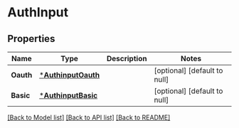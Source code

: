 # AuthInput

## Properties
Name | Type | Description | Notes
------------ | ------------- | ------------- | -------------
**Oauth** | [***AuthinputOauth**](authinput_oauth.md) |  | [optional] [default to null]
**Basic** | [***AuthinputBasic**](authinput_basic.md) |  | [optional] [default to null]

[[Back to Model list]](../README.md#documentation-for-models) [[Back to API list]](../README.md#documentation-for-api-endpoints) [[Back to README]](../README.md)


